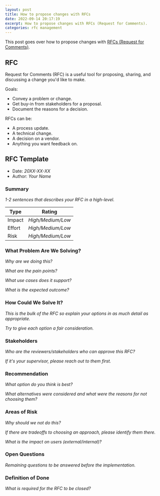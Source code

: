 ```yaml
---
layout: post
title: How to propose changes with RFCs
date: 2022-09-14 20:17:19
excerpt: How to propose changes with RFCs (Request for Comments).
categories: rfc management
---
```


This post goes over how to propose changes with [RFCs (Request for Comments)](https://wikipedia.org/wiki/Request_for_Comments).

## RFC

Request for Comments (RFC) is a useful tool for proposing, sharing, and discussing a change you'd like to make.

Goals:

- Convey a problem or change.
- Get buy-in from stakeholders for a proposal.
- Document the reasons for a decision.

RFCs can be:

- A process update.
- A technical change.
- A decision on a vendor.
- Anything you want feedback on.

## RFC Template

- Date: _20XX-XX-XX_
- Author: _Your Name_

### Summary

_1-2 sentences that describes your RFC in a high-level._

| Type   | Rating            |
| ------ | ----------------- |
| Impact | _High/Medium/Low_ |
| Effort | _High/Medium/Low_ |
| Risk   | _High/Medium/Low_ |

### What Problem Are We Solving?

_Why are we doing this?_

_What are the pain points?_

_What use cases does it support?_

_What is the expected outcome?_

### How Could We Solve It?

_This is the bulk of the RFC so explain your options in as much detail as appropriate._

_Try to give each option a fair consideration._

### Stakeholders

_Who are the reviewers/stakeholders who can approve this RFC?_

_If it's your supervisor, please reach out to them first._

### Recommendation

_What option do you think is best?_

_What alternatives were considered and what were the reasons for not choosing them?_

### Areas of Risk

_Why should we not do this?_

_If there are tradeoffs to choosing an approach, please identify them there._

_What is the impact on users (external/internal)?_

### Open Questions

_Remaining questions to be answered before the implementation._

### Definition of Done

_What is required for the RFC to be closed?_

